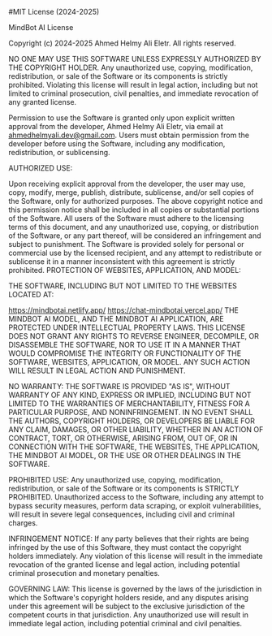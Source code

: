 #MIT License (2024-2025)

MindBot AI License

Copyright (c) 2024-2025 Ahmed Helmy Ali Eletr. All rights reserved.

NO ONE MAY USE THIS SOFTWARE UNLESS EXPRESSLY AUTHORIZED BY THE COPYRIGHT HOLDER. Any unauthorized use, copying, modification, redistribution, or sale of the Software or its components is strictly prohibited. Violating this license will result in legal action, including but not limited to criminal prosecution, civil penalties, and immediate revocation of any granted license.

Permission to use the Software is granted only upon explicit written approval from the developer, Ahmed Helmy Ali Eletr, via email at ahmedhelmyali.dev@gmail.com. Users must obtain permission from the developer before using the Software, including any modification, redistribution, or sublicensing.

AUTHORIZED USE:

Upon receiving explicit approval from the developer, the user may use, copy, modify, merge, publish, distribute, sublicense, and/or sell copies of the Software, only for authorized purposes.
The above copyright notice and this permission notice shall be included in all copies or substantial portions of the Software.
All users of the Software must adhere to the licensing terms of this document, and any unauthorized use, copying, or distribution of the Software, or any part thereof, will be considered an infringement and subject to punishment.
The Software is provided solely for personal or commercial use by the licensed recipient, and any attempt to redistribute or sublicense it in a manner inconsistent with this agreement is strictly prohibited.
PROTECTION OF WEBSITES, APPLICATION, AND MODEL:

THE SOFTWARE, INCLUDING BUT NOT LIMITED TO THE WEBSITES LOCATED AT:

https://mindbotai.netlify.app/
https://chat-mindbotai.vercel.app/
THE MINDBOT AI MODEL, AND THE MINDBOT AI APPLICATION, ARE PROTECTED UNDER INTELLECTUAL PROPERTY LAWS. THIS LICENSE DOES NOT GRANT ANY RIGHTS TO REVERSE ENGINEER, DECOMPILE, OR DISASSEMBLE THE SOFTWARE, NOR TO USE IT IN A MANNER THAT WOULD COMPROMISE THE INTEGRITY OR FUNCTIONALITY OF THE SOFTWARE, WEBSITES, APPLICATION, OR MODEL. ANY SUCH ACTION WILL RESULT IN LEGAL ACTION AND PUNISHMENT.

NO WARRANTY:
THE SOFTWARE IS PROVIDED "AS IS", WITHOUT WARRANTY OF ANY KIND, EXPRESS OR IMPLIED, INCLUDING BUT NOT LIMITED TO THE WARRANTIES OF MERCHANTABILITY, FITNESS FOR A PARTICULAR PURPOSE, AND NONINFRINGEMENT. IN NO EVENT SHALL THE AUTHORS, COPYRIGHT HOLDERS, OR DEVELOPERS BE LIABLE FOR ANY CLAIM, DAMAGES, OR OTHER LIABILITY, WHETHER IN AN ACTION OF CONTRACT, TORT, OR OTHERWISE, ARISING FROM, OUT OF, OR IN CONNECTION WITH THE SOFTWARE, THE WEBSITES, THE APPLICATION, THE MINDBOT AI MODEL, OR THE USE OR OTHER DEALINGS IN THE SOFTWARE.

PROHIBITED USE:
Any unauthorized use, copying, modification, redistribution, or sale of the Software or its components is STRICTLY PROHIBITED. Unauthorized access to the Software, including any attempt to bypass security measures, perform data scraping, or exploit vulnerabilities, will result in severe legal consequences, including civil and criminal charges.

INFRINGEMENT NOTICE:
If any party believes that their rights are being infringed by the use of this Software, they must contact the copyright holders immediately. Any violation of this license will result in the immediate revocation of the granted license and legal action, including potential criminal prosecution and monetary penalties.

GOVERNING LAW:
This license is governed by the laws of the jurisdiction in which the Software's copyright holders reside, and any disputes arising under this agreement will be subject to the exclusive jurisdiction of the competent courts in that jurisdiction. Any unauthorized use will result in immediate legal action, including potential criminal and civil penalties.
